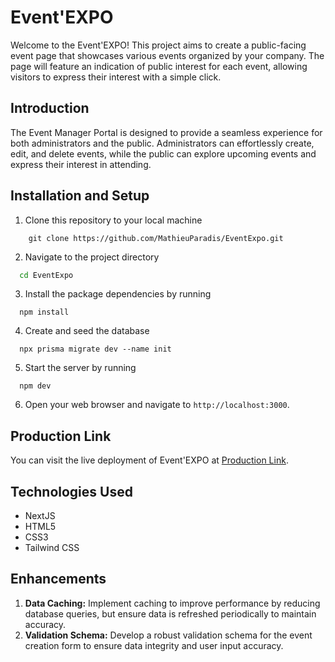 # Event'EXPO
Welcome to the Event'EXPO! This project aims to create a public-facing event page that showcases various events organized by your company. The page will feature an indication of public interest for each event, allowing visitors to express their interest with a simple click.


## Introduction
The Event Manager Portal is designed to provide a seamless experience for both administrators and the public. Administrators can effortlessly create, edit, and delete events, while the public can explore upcoming events and express their interest in attending.


## Installation and Setup
1. Clone this repository to your local machine
```
	git clone https://github.com/MathieuParadis/EventExpo.git
```

2. Navigate to the project directory
```bash
  cd EventExpo
```

3. Install the package dependencies by running
```
  npm install
```

4. Create and seed the database
```
  npx prisma migrate dev --name init
```

5. Start the server by running
```
  npm dev
```

6. Open your web browser and navigate to `http://localhost:3000`.


## Production Link
You can visit the live deployment of Event'EXPO at [Production Link](https://event-expo-one.vercel.app/).


## Technologies Used
* NextJS
* HTML5
* CSS3
* Tailwind CSS


## Enhancements
1. **Data Caching:** Implement caching to improve performance by reducing database queries, but ensure data is refreshed periodically to maintain accuracy.
2. **Validation Schema:** Develop a robust validation schema for the event creation form to ensure data integrity and user input accuracy.
